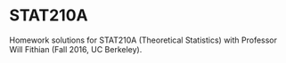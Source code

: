 # STAT210A
Homework solutions for STAT210A (Theoretical Statistics) with Professor Will Fithian (Fall 2016, UC Berkeley).
